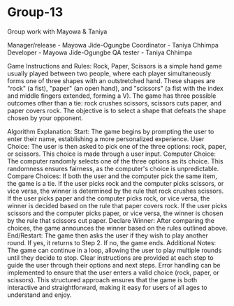 # Group-13
Group work with Mayowa & Taniya

Manager/release - Mayowa Jide-Ogungbe
Coordinator - Taniya Chhimpa
Developer - Mayowa Jide-Ogungbe
QA tester - Taniya Chhimpa


Game Instructions and Rules:
Rock, Paper, Scissors is a simple hand game usually played between two people, where each player simultaneously forms one of three shapes with an outstretched hand. These shapes are "rock" (a fist), "paper" (an open hand), and "scissors" (a fist with the index and middle fingers extended, forming a V). The game has three possible outcomes other than a tie: rock crushes scissors, scissors cuts paper, and paper covers rock. The objective is to select a shape that defeats the shape chosen by your opponent.

Algorithm Explanation:
Start: The game begins by prompting the user to enter their name, establishing a more personalized experience.
User Choice: The user is then asked to pick one of the three options: rock, paper, or scissors. This choice is made through a user input.
Computer Choice: The computer randomly selects one of the three options as its choice. This randomness ensures fairness, as the computer's choice is unpredictable.
Compare Choices:
If both the user and the computer pick the same item, the game is a tie.
If the user picks rock and the computer picks scissors, or vice versa, the winner is determined by the rule that rock crushes scissors.
If the user picks paper and the computer picks rock, or vice versa, the winner is decided based on the rule that paper covers rock.
If the user picks scissors and the computer picks paper, or vice versa, the winner is chosen by the rule that scissors cut paper.
Declare Winner: After comparing the choices, the game announces the winner based on the rules outlined above.
End/Restart: The game then asks the user if they wish to play another round. If yes, it returns to Step 2. If no, the game ends.
Additional Notes:
The game can continue in a loop, allowing the user to play multiple rounds until they decide to stop.
Clear instructions are provided at each step to guide the user through their options and next steps.
Error handling can be implemented to ensure that the user enters a valid choice (rock, paper, or scissors).
This structured approach ensures that the game is both interactive and straightforward, making it easy for users of all ages to understand and enjoy.
